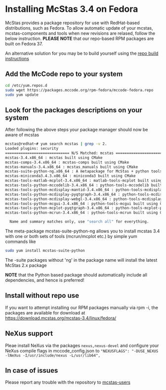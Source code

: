 # Installing McStas 3.4 on Fedora 

McStas provides a package repository for use with RedHat-based
distributions, such as Fedora. To allow automatic update of your
mcstas, mcstas-components and tools when new revisions are relased,
follow the below instruction. **PLEASE NOTE** that our repo-based RPM
packages are built on Fedora 37.

An alternative solution for you may be to build yourself using the [repo build instructions](https://github.com/McStasMcXtrace/McCode/wiki/Building-McStas-McXtrace)


## Add the McCode repo to your system
```bash
cd /etc/yum.repos.d
sudo wget https://packages.mccode.org/rpm-fedora/mccode-fedora.repo
sudo yum update
```

## Look for the packages descriptions on your system
After following the above steps your package manager should now be aware of mcstas

```bash
mcstas@redhat~# yum search mcstas | grep -v 2.
Loaded plugins: security
============================= N/S Matched: mcstas ==============================
mcstas-3.4.x86_64 : mcstas built using CMake
mcstas-comps-3.4.x86_64 : mcstas-comps built using CMake
mcstas-manuals-3.4.x86_64 : mcstas_manuals built using CMake
mcstas-suite-python-ng.x86_64 : A metapackage for McStas + python tools built using CMake
mcstas-miniconda3.4.3.x86_64 : miniconda3 built using CMake
mcstas-tools-matlab-mcplot-3.4.x86_64 : matlab-tools-mcplot built using CMake
mcstas-tools-python-mccodelib-3.4.x86_64 : python-tools-mccodelib built using CMake
mcstas-tools-python-mcdisplay-mantid-3.4.x86_64 : python-tools-mcdisplay-mantid built using CMake
mcstas-tools-python-mcdisplay-pyqtgraph-3.4.x86_64 : python-tools-mcdisplay-pyqtgraph built using CMake
mcstas-tools-python-mcdisplay-webgl-3.4.x86_64 : python-tools-mcdisplay-webgl
mcstas-tools-python-mcgui-3.4.x86_64 : python-tools-mcgui built using CMake
mcstas-tools-python-mcplot-pyqtgraph-3.4.x86_64 : python-tools-mcplot-pyqtgraph built using CMake
mcstas-tools-python-mcrun-3.4.x86_64 : python-tools-mcrun built using CMake

  Name and summary matches only, use "search all" for everything.
```
The meta-package mcstas-suite-python-ng allows you to install mcstas 3.4 with one or both sets of tools (mcrun/mcplot etc.) by simple yum commands like

```bash
sudo yum install mcstas-suite-python
```
The -suite packages without 'ng' in the package name will install the
latest McStas 2.x package


**NOTE** that the Python based package should automatically include
all dependencies, and hence is preferred!

## Install without repo use
If you want to attempt installing our RPM packages manually via rpm -i, the packages are available for download at https://download.mcstas.org/mcstas-3.4/linux/fedora/

## NeXus support
Pleae install NeXus via the packages 
```nexus,nexus-devel```
and configure your NeXus compile flags in mccode_config.json to
```"NEXUSFLAGS": "-DUSE_NEXUS -lNeXus -I/usr/include/nexus -L/usr/lib64",```
## In case of issues
Please report any trouble with the repository to [mcstas-users](mailto:mcstas-users@mcstas.org)


